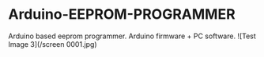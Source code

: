 # Arduino-EEPROM-PROGRAMMER
Arduino based eeprom programmer. Arduino firmware + PC software.
![Test Image 3](/screen 0001.jpg)
